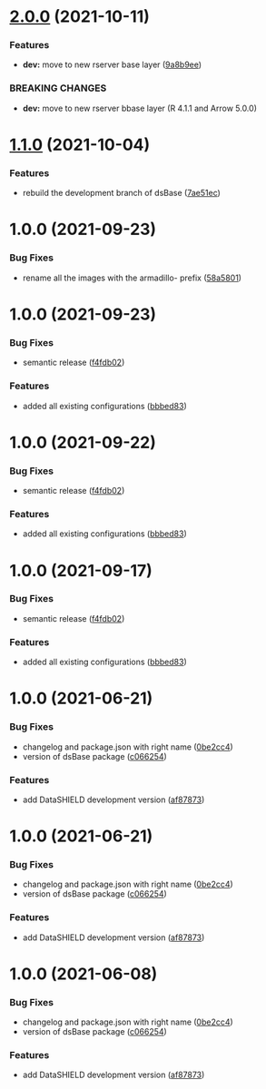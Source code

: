 # [2.0.0](https://github.com/datashield/docker-armadillo-rserver-base/compare/@datashield/armadillo-rserver-dev-v1.1.0...@datashield/armadillo-rserver-dev-v2.0.0) (2021-10-11)


### Features

* **dev:** move to new rserver base layer ([9a8b9ee](https://github.com/datashield/docker-armadillo-rserver-base/commit/9a8b9ee261cb54ad067214d97412fadd33195fb5))


### BREAKING CHANGES

* **dev:** move to new rserver bbase layer (R 4.1.1 and Arrow 5.0.0)

# [1.1.0](https://github.com/datashield/docker-armadillo-rserver-base/compare/@datashield/armadillo-rserver-dev-v1.0.0...@datashield/armadillo-rserver-dev-v1.1.0) (2021-10-04)


### Features

* rebuild the development branch of dsBase ([7ae51ec](https://github.com/datashield/docker-armadillo-rserver-base/commit/7ae51ec28b49b1001177cd4c1df31faf232b9025))

# 1.0.0 (2021-09-23)


### Bug Fixes

* rename all the images with the armadillo- prefix ([58a5801](https://github.com/datashield/docker-armadillo-rserver-base/commit/58a5801382b3561e99926e44082fd273e9226a26))

# 1.0.0 (2021-09-23)


### Bug Fixes

* semantic release ([f4fdb02](https://github.com/datashield/docker-armadillo-rserver-base/commit/f4fdb025fe06a31c4accf720b6c4c0c3854fc655))


### Features

* added all existing configurations ([bbbed83](https://github.com/datashield/docker-armadillo-rserver-base/commit/bbbed83c99cb2c754b3e430f506ee1f29e1d9153))

# 1.0.0 (2021-09-22)


### Bug Fixes

* semantic release ([f4fdb02](https://github.com/datashield/docker-armadillo-rserver-base/commit/f4fdb025fe06a31c4accf720b6c4c0c3854fc655))


### Features

* added all existing configurations ([bbbed83](https://github.com/datashield/docker-armadillo-rserver-base/commit/bbbed83c99cb2c754b3e430f506ee1f29e1d9153))

# 1.0.0 (2021-09-17)


### Bug Fixes

* semantic release ([f4fdb02](https://github.com/datashield/docker-armadillo-rserver-base/commit/f4fdb025fe06a31c4accf720b6c4c0c3854fc655))


### Features

* added all existing configurations ([bbbed83](https://github.com/datashield/docker-armadillo-rserver-base/commit/bbbed83c99cb2c754b3e430f506ee1f29e1d9153))

# 1.0.0 (2021-06-21)


### Bug Fixes

* changelog and package.json with right name ([0be2cc4](https://github.com/molgenis/molgenis-ops-docker/commit/0be2cc430654be809a2d61cb96cd76edcfad8f57))
* version of dsBase package ([c066254](https://github.com/molgenis/molgenis-ops-docker/commit/c066254ee6264fdf08b7112744e380f82143711b))


### Features

* add DataSHIELD development version ([af87873](https://github.com/molgenis/molgenis-ops-docker/commit/af878737685b1327614fbe734afc2c28ccd094f5))

# 1.0.0 (2021-06-21)


### Bug Fixes

* changelog and package.json with right name ([0be2cc4](https://github.com/molgenis/molgenis-ops-docker/commit/0be2cc430654be809a2d61cb96cd76edcfad8f57))
* version of dsBase package ([c066254](https://github.com/molgenis/molgenis-ops-docker/commit/c066254ee6264fdf08b7112744e380f82143711b))


### Features

* add DataSHIELD development version ([af87873](https://github.com/molgenis/molgenis-ops-docker/commit/af878737685b1327614fbe734afc2c28ccd094f5))

# 1.0.0 (2021-06-08)


### Bug Fixes

* changelog and package.json with right name ([0be2cc4](https://github.com/molgenis/molgenis-ops-docker/commit/0be2cc430654be809a2d61cb96cd76edcfad8f57))
* version of dsBase package ([c066254](https://github.com/molgenis/molgenis-ops-docker/commit/c066254ee6264fdf08b7112744e380f82143711b))


### Features

* add DataSHIELD development version ([af87873](https://github.com/molgenis/molgenis-ops-docker/commit/af878737685b1327614fbe734afc2c28ccd094f5))

